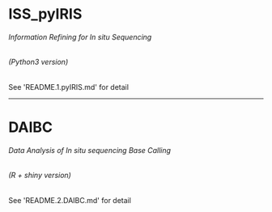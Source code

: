# ISS_pyIRIS
###### Information Refining for *In situ* Sequencing
###### (Python3 version)

See 'README.1.pyIRIS.md' for detail

---

# DAIBC
###### Data Analysis of *In situ* sequencing Base Calling
###### (R + shiny version)

See 'README.2.DAIBC.md' for detail
